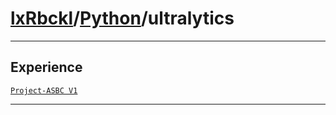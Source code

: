 # [lxRbckl](https://github.com/lxRbckl/lxRbckl/tree/main)/[Python](https://github.com/lxRbckl/lxRbckl/tree/main/Python)/ultralytics

---

## Experience
[`Project-ASBC V1`](https://github.com/lxRbckl/Project-ASBC/blob/V1/README.md)

---
